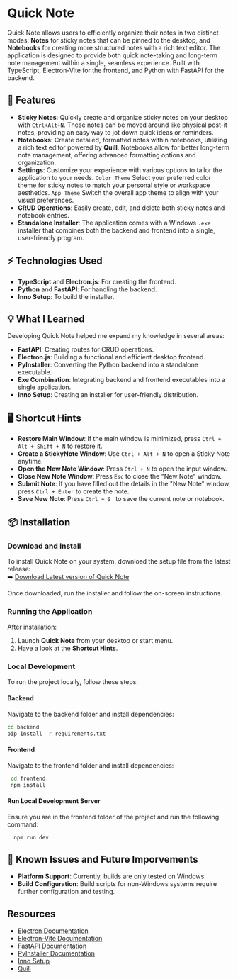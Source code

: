 # Quick Note

Quick Note allows users to efficiently organize their notes in two distinct modes: **Notes** for sticky notes that can be pinned to the desktop, and **Notebooks** for creating more structured notes with a rich text editor. The application is designed to provide both quick note-taking and long-term note management within a single, seamless experience. Built with TypeScript, Electron-Vite for the frontend, and Python with FastAPI for the backend.

## 🚀 Features

- **Sticky Notes**: Quickly create and organize sticky notes on your desktop with `Ctrl+Alt+N`. These notes can be moved around like physical post-it notes, providing an easy way to jot down quick ideas or reminders.
- **Notebooks**: Create detailed, formatted notes within notebooks, utilizing a rich text editor powered by **Quill**. Notebooks allow for better long-term note management, offering advanced formatting options and organization.
- **Settings**: Customize your experience with various options to tailor the application to your needs. `Color Theme` Select your preferred color theme for sticky notes to match your personal style or workspace aesthetics. `App Theme` Switch the overall app theme to align with your visual preferences.
- **CRUD Operations**: Easily create, edit, and delete both sticky notes and notebook entries.
- **Standalone Installer**: The application comes with a Windows `.exe` installer that combines both the backend and frontend into a single, user-friendly program.

## ⚡️ Technologies Used

- **TypeScript** and **Electron.js**: For creating the frontend.
- **Python** and **FastAPI**: For handling the backend.
- **Inno Setup**: To build the installer.

## 💡 What I Learned

Developing Quick Note helped me expand my knowledge in several areas:

- **FastAPI**: Creating routes for CRUD operations.
- **Electron.js**: Building a functional and efficient desktop frontend.
- **PyInstaller**: Converting the Python backend into a standalone executable.
- **Exe Combination**: Integrating backend and frontend executables into a single application.
- **Inno Setup**: Creating an installer for user-friendly distribution.

## 🖥️ Shortcut Hints

- **Restore Main Window**: If the main window is minimized, press `Ctrl + Alt + Shift + N` to restore it.
- **Create a StickyNote Window**: Use `Ctrl + Alt + N` to open a Sticky Note anytime.
- **Open the New Note Window**: Press `Ctrl + N` to open the input window.
- **Close New Note Window**: Press `Esc` to close the "New Note" window.
- **Submit Note**: If you have filled out the details in the "New Note" window, press `Ctrl + Enter` to create the note.
- **Save New Note**: Press `Ctrl + S ` to save the current note or notebook.

## 📦 Installation

### Download and Install

To install Quick Note on your system, download the setup file from the latest release:  
➡️ [Download Latest version of Quick Note](https://github.com/maxitech/quick_note/releases)

Once downloaded, run the installer and follow the on-screen instructions.

### Running the Application

After installation:

1. Launch **Quick Note** from your desktop or start menu.
2. Have a look at the **Shortcut Hints**.

### Local Development

To run the project locally, follow these steps:

#### Backend

Navigate to the backend folder and install dependencies:

```bash
cd backend
pip install -r requirements.txt
```

#### Frontend

Navigate to the frontend folder and install dependencies:

```bash
 cd frontend
 npm install
```

#### Run Local Development Server

Ensure you are in the frontend folder of the project and run the following command:

```bash
  npm run dev
```

## 🔧 Known Issues and Future Imporvements

- **Platform Support**: Currently, builds are only tested on Windows.
- **Build Configuration**: Build scripts for non-Windows systems require further configuration and testing.

## Resources

- [Electron Documentation](https://www.electronjs.org/docs/latest)
- [Electron-Vite Documentation](https://electron-vite.org/guide/)
- [FastAPI Documentation](https://fastapi.tiangolo.com/)
- [PyInstaller Documentation](https://pyinstaller.org/en/stable/)
- [Inno Setup](https://jrsoftware.org/isinfo.php)
- [Quill](https://quilljs.com/docs/quickstart)
